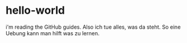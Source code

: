 # hello-world
i'm reading the GitHub guides. 
Also ich tue alles, was da steht.
So eine Uebung kann man hilft was zu lernen.
